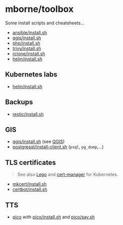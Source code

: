 # mborne/toolbox

Some install scripts and cheatsheets...

* [ansible/install.sh](ansible/install.sh)
* [qgis/install.sh](qgis/install.sh)
* [php/install.sh](php/install.sh)
* [trivy/install.sh](trivy/install.sh)
* [rclone/install.sh](rclone/install.sh)
* [helm/install.sh](helm/install.sh)

## Kubernetes labs

* [helm/install.sh](helm/install.sh)

## Backups

* [restic/install.sh](restic/install.sh)

## GIS

* [qgis/install.sh](qgis/install.sh) (see [QGIS](https://www.qgis.org/en/site/index.html#))
* [postgresql/install-client.sh](postgresql/install-client.sh) (`psql`, `pg_dump`,...)

## TLS certificates

> See also [Lego](https://github.com/go-acme/lego?tab=readme-ov-file#lego) and [cert-manager](https://cert-manager.io/) for Kubernetes.

* [mkcert/install.sh](mkcert/install.sh)
* [certbot/install.sh](certbot/install.sh)

## TTS

* [pico](pico/README.md) with [pico/install.sh](pico/install.sh) and [pico/say.sh](pico/say.sh)
